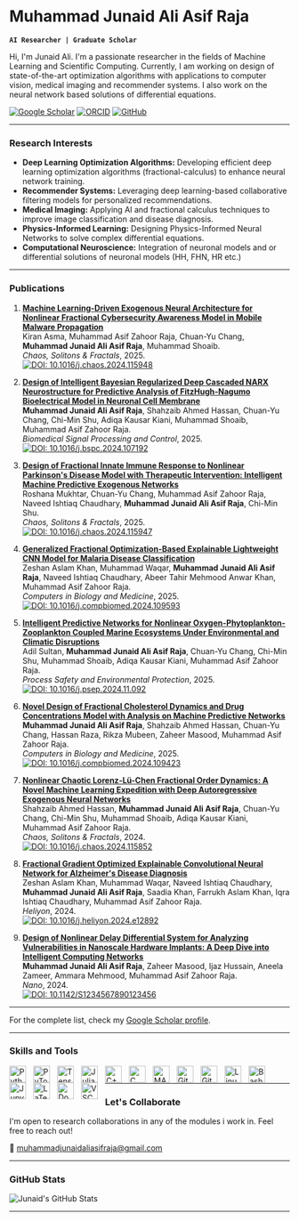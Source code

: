 # Muhammad Junaid Ali Asif Raja

**`AI Researcher | Graduate Scholar`**

Hi, I'm Junaid Ali. I'm a passionate researcher in the fields of Machine Learning and Scientific Computing. Currently, I am working on design of state-of-the-art optimization algorithms with applications to  computer vision, medical imaging and recommender systems. I also work on the neural network based solutions of differential equations.

<p align="left">
     <a href="https://scholar.google.com/citations?user=9VTFIJcAAAAJ&hl=en&oi=ao">
      <img alt="Google Scholar" title="Google Scholar Profile" src="https://custom-icon-badges.demolab.com/badge/-Google%20Scholar-blue?style=for-the-badge&logo=google-scholar&logoColor=white"/></a> 
   <a href="https://orcid.org/my-orcid?orcid=0009-0008-9249-9983">
      <img alt="ORCID" title="My ORCID Profile" src="https://custom-icon-badges.demolab.com/badge/-ORCID-26b74f?style=for-the-badge&logo=orcid&logoColor=white"/></a> 
   <a href="https://github.com/junaidaliop">
      <img alt="GitHub" title="My GitHub" src="https://custom-icon-badges.demolab.com/badge/-GitHub-181717?style=for-the-badge&logo=github&logoColor=white"/>
   </a>
</p>

---

### Research Interests

- **Deep Learning Optimization Algorithms:** Developing efficient deep learning optimization algorithms (fractional-calculus) to enhance neural network training.  
- **Recommender Systems:** Leveraging deep learning-based collaborative filtering models for personalized recommendations.  
- **Medical Imaging:** Applying AI and fractional calculus techniques to improve image classification and disease diagnosis.  
- **Physics-Informed Learning:** Designing Physics-Informed Neural Networks to solve complex differential equations.
- **Computational Neuroscience:** Integration of neuronal models and or differential solutions of neuronal models (HH, FHN, HR etc.) 

---

###  Publications

1. **[Machine Learning-Driven Exogenous Neural Architecture for Nonlinear Fractional Cybersecurity Awareness Model in Mobile Malware Propagation](https://doi.org/10.1016/j.chaos.2024.115948)**  
   Kiran Asma, Muhammad Asif Zahoor Raja, Chuan-Yu Chang, **Muhammad Junaid Ali Asif Raja**, Muhammad Shoaib.  
   *Chaos, Solitons & Fractals*, 2025.  
   [![DOI: 10.1016/j.chaos.2024.115948](https://img.shields.io/badge/DOI-10.1016%2Fj.chaos.2024.115948-blue)](https://doi.org/10.1016/j.chaos.2024.115948)

2. **[Design of Intelligent Bayesian Regularized Deep Cascaded NARX Neurostructure for Predictive Analysis of FitzHugh-Nagumo Bioelectrical Model in Neuronal Cell Membrane](https://doi.org/10.1016/j.bspc.2024.107192)**  
   **Muhammad Junaid Ali Asif Raja**, Shahzaib Ahmed Hassan, Chuan-Yu Chang, Chi-Min Shu, Adiqa Kausar Kiani, Muhammad Shoaib, Muhammad Asif Zahoor Raja.  
   *Biomedical Signal Processing and Control*, 2025.  
   [![DOI: 10.1016/j.bspc.2024.107192](https://img.shields.io/badge/DOI-10.1016%2Fj.bspc.2024.107192-blue)](https://doi.org/10.1016/j.bspc.2024.107192)

3. **[Design of Fractional Innate Immune Response to Nonlinear Parkinson's Disease Model with Therapeutic Intervention: Intelligent Machine Predictive Exogenous Networks](https://doi.org/10.1016/j.chaos.2024.115947)**  
   Roshana Mukhtar, Chuan-Yu Chang, Muhammad Asif Zahoor Raja, Naveed Ishtiaq Chaudhary, **Muhammad Junaid Ali Asif Raja**, Chi-Min Shu.  
   *Chaos, Solitons & Fractals*, 2025.  
   [![DOI: 10.1016/j.chaos.2024.115947](https://img.shields.io/badge/DOI-10.1016%2Fj.chaos.2024.115947-blue)](https://doi.org/10.1016/j.chaos.2024.115947)

4. **[Generalized Fractional Optimization-Based Explainable Lightweight CNN Model for Malaria Disease Classification](https://doi.org/10.1016/j.compbiomed.2024.109593)**  
   Zeshan Aslam Khan, Muhammad Waqar, **Muhammad Junaid Ali Asif Raja**, Naveed Ishtiaq Chaudhary, Abeer Tahir Mehmood Anwar Khan, Muhammad Asif Zahoor Raja.  
   *Computers in Biology and Medicine*, 2025.  
   [![DOI: 10.1016/j.compbiomed.2024.109593](https://img.shields.io/badge/DOI-10.1016%2Fj.compbiomed.2024.109593-blue)](https://doi.org/10.1016/j.compbiomed.2024.109593)

5. **[Intelligent Predictive Networks for Nonlinear Oxygen-Phytoplankton-Zooplankton Coupled Marine Ecosystems Under Environmental and Climatic Disruptions](https://doi.org/10.1016/j.psep.2024.11.092)**  
   Adil Sultan, **Muhammad Junaid Ali Asif Raja**, Chuan-Yu Chang, Chi-Min Shu, Muhammad Shoaib, Adiqa Kausar Kiani, Muhammad Asif Zahoor Raja.  
   *Process Safety and Environmental Protection*, 2025.  
   [![DOI: 10.1016/j.psep.2024.11.092](https://img.shields.io/badge/DOI-10.1016%2Fj.psep.2024.11.092-blue)](https://doi.org/10.1016/j.psep.2024.11.092)

6. **[Novel Design of Fractional Cholesterol Dynamics and Drug Concentrations Model with Analysis on Machine Predictive Networks](https://doi.org/10.1016/j.compbiomed.2024.109423)**  
   **Muhammad Junaid Ali Asif Raja**, Shahzaib Ahmed Hassan, Chuan-Yu Chang, Hassan Raza, Rikza Mubeen, Zaheer Masood, Muhammad Asif Zahoor Raja.  
   *Computers in Biology and Medicine*, 2025.  
   [![DOI: 10.1016/j.compbiomed.2024.109423](https://img.shields.io/badge/DOI-10.1016%2Fj.compbiomed.2024.109423-blue)](https://doi.org/10.1016/j.compbiomed.2024.109423)

7. **[Nonlinear Chaotic Lorenz-Lü-Chen Fractional Order Dynamics: A Novel Machine Learning Expedition with Deep Autoregressive Exogenous Neural Networks](https://doi.org/10.1016/j.chaos.2024.115852)**  
   Shahzaib Ahmed Hassan, **Muhammad Junaid Ali Asif Raja**, Chuan-Yu Chang, Chi-Min Shu, Muhammad Shoaib, Adiqa Kausar Kiani, Muhammad Asif Zahoor Raja.  
   *Chaos, Solitons & Fractals*, 2024.  
   [![DOI: 10.1016/j.chaos.2024.115852](https://img.shields.io/badge/DOI-10.1016%2Fj.chaos.2024.115852-blue)](https://doi.org/10.1016/j.chaos.2024.115852)

8. **[Fractional Gradient Optimized Explainable Convolutional Neural Network for Alzheimer's Disease Diagnosis](https://doi.org/10.1016/j.heliyon.2024.e12892)**  
   Zeshan Aslam Khan, Muhammad Waqar, Naveed Ishtiaq Chaudhary, **Muhammad Junaid Ali Asif Raja**, Saadia Khan, Farrukh Aslam Khan, Iqra Ishtiaq Chaudhary, Muhammad Asif Zahoor Raja.  
   *Heliyon*, 2024.  
   [![DOI: 10.1016/j.heliyon.2024.e12892](https://img.shields.io/badge/DOI-10.1016%2Fj.heliyon.2024.e12892-blue)](https://doi.org/10.1016/j.heliyon.2024.e12892)

9. **[Design of Nonlinear Delay Differential System for Analyzing Vulnerabilities in Nanoscale Hardware Implants: A Deep Dive into Intelligent Computing Networks](https://doi.org/10.1142/S1234567890123456)**  
   **Muhammad Junaid Ali Asif Raja**, Zaheer Masood, Ijaz Hussain, Aneela Zameer, Ammara Mehmood, Muhammad Asif Zahoor Raja.  
   *Nano*, 2024.  
   [![DOI: 10.1142/S1234567890123456](https://img.shields.io/badge/DOI-10.1142%2FS1234567890123456-blue)](https://doi.org/10.1142/S1234567890123456)


---

For the complete list, check my [Google Scholar profile](https://scholar.google.com/citations?user=9VTFIJcAAAAJ&hl=en&oi=ao).

---

### Skills and Tools

<img align="left" alt="Python" width="30px" style="padding-right:10px;" src="https://cdn.jsdelivr.net/gh/devicons/devicon/icons/python/python-original.svg"/>
<img align="left" alt="PyTorch" width="30px" style="padding-right:10px;" src="https://cdn.jsdelivr.net/gh/devicons/devicon/icons/pytorch/pytorch-original.svg"/>
<img align="left" alt="TensorFlow" width="30px" style="padding-right:10px;" src="https://cdn.jsdelivr.net/gh/devicons/devicon/icons/tensorflow/tensorflow-original.svg"/>
<img align="left" alt="Julia" width="30px" style="padding-right:10px;" src="https://cdn.jsdelivr.net/gh/devicons/devicon/icons/julia/julia-original.svg"/>
<img align="left" alt="C++" width="30px" style="padding-right:10px;" src="https://cdn.jsdelivr.net/gh/devicons/devicon/icons/cplusplus/cplusplus-original.svg"/>
<img align="left" alt="C" width="30px" style="padding-right:10px;" src="https://cdn.jsdelivr.net/gh/devicons/devicon/icons/c/c-original.svg"/>
<img align="left" alt="MATLAB" width="30px" style="padding-right:10px;" src="https://cdn.jsdelivr.net/gh/devicons/devicon/icons/matlab/matlab-original.svg"/>
<img align="left" alt="Git" width="30px" style="padding-right:10px;" src="https://cdn.jsdelivr.net/gh/devicons/devicon/icons/git/git-original.svg"/>
<img align="left" alt="GitHub" width="30px" style="padding-right:10px;" src="https://cdn.jsdelivr.net/gh/devicons/devicon/icons/github/github-original.svg"/>
<img align="left" alt="Linux" width="30px" style="padding-right:10px;" src="https://cdn.jsdelivr.net/gh/devicons/devicon/icons/linux/linux-original.svg"/>
<img align="left" alt="Bash" width="30px" style="padding-right:10px;" src="https://cdn.jsdelivr.net/gh/devicons/devicon/icons/bash/bash-original.svg"/>
<img align="left" alt="Jupyter" width="30px" style="padding-right:10px;" src="https://cdn.jsdelivr.net/gh/devicons/devicon/icons/jupyter/jupyter-original-wordmark.svg"/>
<img align="left" alt="LaTeX" width="30px" style="padding-right:10px;" src="https://cdn.jsdelivr.net/gh/devicons/devicon/icons/latex/latex-original.svg"/>
<img align="left" alt="Docker" width="30px" style="padding-right:10px;" src="https://cdn.jsdelivr.net/gh/devicons/devicon/icons/docker/docker-original.svg"/>
<img align="left" alt="VSCode" width="30px" style="padding-right:10px;" src="https://cdn.jsdelivr.net/gh/devicons/devicon/icons/vscode/vscode-original.svg"/>
<br />

---

### Let's Collaborate

I'm open to research collaborations in any of the modules i work in. Feel free to reach out!  

📧 [muhammadjunaidaliasifraja@gmail.com](mailto:muhammadjunaidaliasifraja@gmail.com)  

---

### GitHub Stats

![Junaid's GitHub Stats](https://github-readme-stats.vercel.app/api?username=junaidaliop&show_icons=true&theme=gruvbox)

---
